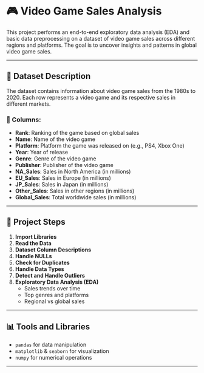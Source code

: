 # 🎮 Video Game Sales Analysis

This project performs an end-to-end exploratory data analysis (EDA) and basic data preprocessing on a dataset of video game sales across different regions and platforms. The goal is to uncover insights and patterns in global video game sales.

---

## 📁 Dataset Description

The dataset contains information about video game sales from the 1980s to  2020. Each row represents a video game and its respective sales in different markets.

### 🔑 Columns:

- **Rank**: Ranking of the game based on global sales
- **Name**: Name of the video game
- **Platform**: Platform the game was released on (e.g., PS4, Xbox One)
- **Year**: Year of release
- **Genre**: Genre of the video game
- **Publisher**: Publisher of the video game
- **NA_Sales**: Sales in North America (in millions)
- **EU_Sales**: Sales in Europe (in millions)
- **JP_Sales**: Sales in Japan (in millions)
- **Other_Sales**: Sales in other regions (in millions)
- **Global_Sales**: Total worldwide sales (in millions)

---

## 🧪 Project Steps

1. **Import Libraries**
2. **Read the Data**
3. **Dataset Column Descriptions**
4. **Handle NULLs**
5. **Check for Duplicates**
6. **Handle Data Types**
7. **Detect and Handle Outliers**
8. **Exploratory Data Analysis (EDA)**
   - Sales trends over time
   - Top genres and platforms
   - Regional vs global sales

---

## 📊 Tools and Libraries

- `pandas` for data manipulation
- `matplotlib` & `seaborn` for visualization
- `numpy` for numerical operations
---

